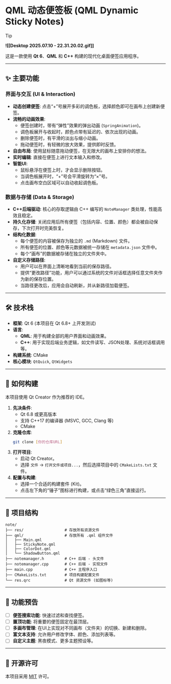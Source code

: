 # QML 动态便签板 (QML Dynamic Sticky Notes)

> [!TIP]
> **![[Desktop 2025.07.10 - 22.31.20.02.gif]]**
>
> 

这是一款使用 **Qt 6**、**QML** 和 **C++** 构建的现代化桌面便签应用程序。

---

## ✨ 主要功能

### 界面与交互 (UI & Interaction)

* **动态创建便签**: 点击“+”号展开多彩的调色板，选择颜色即可在画布上创建新便签。
* **流畅的动画效果**:
    * 便签创建时，带有“弹性”效果的弹出动画 (`SpringAnimation`)。
    * 调色板展开与收起时，颜色点带有延迟的、依次出现的动画。
    * 删除便签时，有平滑的淡出与缩小动画。
    * 拖动便签时，有轻微的放大效果，提供即时反馈。
* **自由布局**: 使用鼠标随意拖动便签，在无限大的画布上安排你的想法。
* **实时编辑**: 直接在便签上进行文本输入和修改。
* **智能UI**:
    * 鼠标悬浮在便签上时，才会显示删除按钮。
    * 当调色板展开时，“+”号会平滑旋转为“×”号。
    * 点击画布空白区域可以自动收起调色板。

### 数据与存储 (Data & Storage)

* **C++后端驱动**: 核心的存取逻辑由 C++ 编写的 `NoteManager` 类处理，性能高效且稳定。
* **持久化存储**: 关闭应用后所有便签（包括内容、位置、颜色）都会被自动保存，下次打开时完美恢复。
* **结构化数据**:
    * 每个便签的内容被保存为独立的 `.md` (Markdown) 文件。
    * 所有便签的位置、颜色等元数据被统一存储在 `metadata.json` 文件中。
    * 每个“画布”的数据被存储在独立的文件夹中。
* **自定义存储路径**:
    * 用户可以在界面上清晰地看到当前的保存路径。
    * 提供“更改路径”功能，用户可以通过系统的文件对话框选择任意文件夹作为新的保存位置。
    * 当路径更改后，应用会自动刷新，并从新路径加载便签。

---

## 🛠️ 技术栈

* **框架**: Qt 6 (本项目在 Qt 6.8+ 上开发测试)
* **语言**:
    * **QML**: 用于构建全部的用户界面和动画效果。
    * **C++**: 用于实现后端业务逻辑，如文件读写、JSON处理、系统对话框调用等。
* **构建系统**: CMake
* **核心模块**: `QtQuick`, `QtWidgets`

---

## 🚀 如何构建

本项目使用 Qt Creator 作为推荐的 IDE。

1.  **先决条件**:
    * Qt 6.8 或更高版本
    * 支持 C++17 的编译器 (MSVC, GCC, Clang 等)
    * CMake
2.  **克隆仓库**:
    ```bash
    git clone [你的仓库URL]
    ```
3.  **打开项目**:
    * 启动 Qt Creator。
    * 选择 `文件` -> `打开文件或项目...`，然后选择项目中的 `CMakeLists.txt` 文件。
4.  **配置与构建**:
    * 选择一个合适的构建套件 (Kit)。
    * 点击左下角的“锤子”图标进行构建，或点击“绿色三角”直接运行。

---

## 📂 项目结构

```
note/
├── res/                  # 存放所有资源文件
├── qml/                  # 存放所有 .qml 组件文件
│   ├── Main.qml
│   ├── StickyNote.qml
│   ├── ColorDot.qml
│   └── ShadowButton.qml
├── notemanager.h         # C++ 后端 - 头文件
├── notemanager.cpp       # C++ 后端 - 实现文件
├── main.cpp              # C++ 主程序入口
├── CMakeLists.txt        # 项目构建配置文件
└── res.qrc               # Qt 资源文件 (如图标等)
```

---

## 🔮 功能预告


* [ ] **便签搜索功能**: 快速过滤和查找便签。
* [ ] **置顶功能**: 将重要的便签固定在最顶层。
* [ ] **多画布管理**: 在UI上实现对不同画布（文件夹）的切换、新建和删除。
* [ ] **富文本支持**: 允许用户修改字体、颜色、添加列表等。
* [ ] **自定义主题**: 黑夜模式、更多主题预设等。
---

## 📄 开源许可

本项目采用 [MIT](https://choosealicense.com/licenses/mit/) 许可。